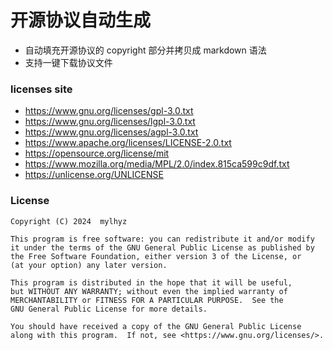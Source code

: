# 开源协议自动生成

- 自动填充开源协议的 copyright 部分并拷贝成 markdown 语法
- 支持一键下载协议文件

### licenses site

- https://www.gnu.org/licenses/gpl-3.0.txt
- https://www.gnu.org/licenses/lgpl-3.0.txt
- https://www.gnu.org/licenses/agpl-3.0.txt
- https://www.apache.org/licenses/LICENSE-2.0.txt
- https://opensource.org/license/mit
- https://www.mozilla.org/media/MPL/2.0/index.815ca599c9df.txt
- https://unlicense.org/UNLICENSE

### License 
```
Copyright (C) 2024  mylhyz

This program is free software: you can redistribute it and/or modify
it under the terms of the GNU General Public License as published by
the Free Software Foundation, either version 3 of the License, or
(at your option) any later version.

This program is distributed in the hope that it will be useful,
but WITHOUT ANY WARRANTY; without even the implied warranty of
MERCHANTABILITY or FITNESS FOR A PARTICULAR PURPOSE.  See the
GNU General Public License for more details.

You should have received a copy of the GNU General Public License
along with this program.  If not, see <https://www.gnu.org/licenses/>.
```